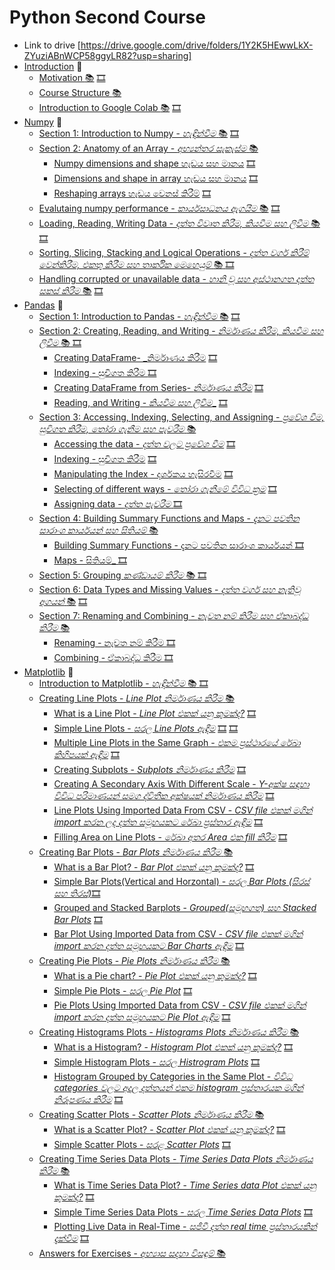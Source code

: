# Python Second Course 
* Link to drive [https://drive.google.com/drive/folders/1Y2K5HEwwLkX-ZYuziABnWCP58ggyLR82?usp=sharing]
* [Introduction](#introduction) :dart:
  * [Motivation :books:](https://github.com/GPrathap/pythonII/blob/master/intro/course_motivation.ipynb) [🎞️](https://drive.google.com/file/d/1YY8D1hT5WDrZH2L9t3AexrEQbjpCxUGz/view?usp=sharing)
  * [Course Structure :books:](https://github.com/GPrathap/pythonII/blob/master/intro/course_structure.ipynb)
  * [Introduction to Google Colab :books:](https://github.com/GPrathap/pythonII/blob/master/intro/colab_introduction.ipynb) [🎞️](https://drive.google.com/file/d/1qcysVUFM8dBS6mnt7SG4ZNpri3lX2-hz/view?usp=sharing)
* [Numpy](#numpy) :dart:
  * [Section 1: Introduction to Numpy - _හැඳින්වීම_ :books:](https://github.com/GPrathap/pythonII/blob/master/sec_numpy/numpy_introduction.ipynb) [🎞️](https://drive.google.com/file/d/17UdCgNu_PzFohfN9vMH97SSIRhUZOVg0/view?usp=sharing)
  * [Section 2: Anatomy of an Array - _අභ්‍යන්තර සැකැස්ම_ :books: ](https://github.com/GPrathap/pythonII/blob/master/sec_numpy/numpy.ipynb) 
    * [Numpy dimensions and shape හැඩය සහ මානය](https://github.com/GPrathap/pythonII/blob/master/sec_numpy/numpy.ipynb) [🎞️](https://drive.google.com/file/d/1AQzTnYyznDoOWbCyU4Dz7V8BFygOmC9M/view?usp=sharing)
    * [Dimensions and shape in array හැඩය සහ මානය](https://github.com/GPrathap/pythonII/blob/master/sec_numpy/numpy.ipynb) [🎞️](https://drive.google.com/file/d/1-KoYr70W3pNYHd0qM4FCUIeMDjm9QrZ7/view?usp=sharing)
    * [Reshaping arrays හැඩය වෙනස් කිරීම්](https://github.com/GPrathap/pythonII/blob/master/sec_numpy/numpy.ipynb) [🎞️](https://drive.google.com/file/d/1_g_vvdjaRAnGdf1X7VGwgo99Z9znIoUc/view?usp=sharing)
  * [Evalutaing numpy performance - _කාර්යසාධනය ඇගයීම_ :books:](https://github.com/GPrathap/pythonII/blob/master/sec_numpy/numpy.ipynb) [🎞️](https://drive.google.com/file/d/1ohlnW_DHIRjcifOCvMtEf0rYwTDiB8JC/view?usp=sharing)
  * [Loading, Reading, Writing Data - _දත්ත විවෘත කිරීම, කියවීම සහ ලිවීම_ :books:](https://github.com/GPrathap/pythonII/blob/master/sec_numpy/numpy.ipynb) [🎞️](https://drive.google.com/file/d/1w0UQjEEkLEGy60rPdQRFO5abNOs3e5M-/view?usp=sharing)
  * [Sorting, Slicing, Stacking and Logical Operations - _දත්ත වර්ග කිරීම් වෙන්කිරීම, එකතු කිරීම සහ තාර්කික මෙහෙයුම්_ :books: ](https://github.com/GPrathap/pythonII/blob/master/sec_numpy/numpy.ipynb) [🎞️](https://drive.google.com/file/d/1o2kQPp_aoFumloOReiPCVanhOn1-iaSW/view?usp=sharing)
  * [Handling corrupted or unavailable data - _හානි වූ සහ අස්ථානගත දත්ත සකස් කිරීම_ :books:](https://github.com/GPrathap/pythonII/blob/master/sec_numpy/numpy.ipynb) [🎞️](https://drive.google.com/file/d/1lqICFoHJqWc4XxTWUCwg7dqCLT3lmfxw/view?usp=sharing)
* [Pandas](#pandas) :dart:
  * [Section 1: Introduction to Pandas - _හැඳින්වීම_ :books:](https://github.com/GPrathap/pythonII/blob/master/sec_pandas/pandas_introduction.ipynb) [🎞️](https://drive.google.com/file/d/1Zd7X9qL6j1Y2QJX30Ii2cnQF-V3a44v1/view?usp=sharing)
  * [Section 2: Creating, Reading, and Writing - _නිර්මාණය කිරීම, කියවීම සහ ලිවීම_ :books: ](https://github.com/GPrathap/pythonII/blob/master/sec_pandas/pandas.ipynb)  [🎞️](https://drive.google.com/file/d/1SJ0AgfFtOlvqMvuVlzoXSnvKrMCOld4g/view?usp=sharing)
      * [Creating DataFrame- _නිර්මාණය කිරීම](#creating) [🎞️](https://drive.google.com/file/d/1PUr9-JSLV3ruH97h3n8yAUOkyYPSsSC9/view?usp=sharing)
      * [Indexing - සුචිගත කිරීම ](#creating) [🎞️](https://drive.google.com/file/d/1-eQkUt43q9PlTKR3NVlL7fmIumz_TfXe/view?usp=sharing)
      * [Creating DataFrame from Series- _නිර්මාණය කිරීම_](#creating-series) [🎞️](https://drive.google.com/file/d/104PCrI49jE4BqKtiRlhsTyOBrUSRKqQz/view?usp=sharing)
      * [Reading, and Writing - _කියවීම සහ ලිවීම__](#reading-and-writing) [🎞️](https://drive.google.com/file/d/1Jv9eJkaA92vxPYi5NdO_BCih5ZoD4syo/view?usp=sharing)
  * [Section 3: Accessing, Indexing, Selecting, and Assigning - _ප්‍රවේශ වීම, සුචිගත කිරීම, තෝරා ගැනීම සහ පැවරීම_  :books:](https://github.com/GPrathap/pythonII/blob/master/sec_pandas/pandas.ipynb)
      * [Accessing the data - _දත්ත වලට ප්‍රවේශ වීම_](#accessing-the-data) [🎞️](https://drive.google.com/file/d/1inVlCiutZ2aastS58GU0ubbrCyF5c3UZ/view?usp=sharing)
      * [Indexing - සුචිගත කිරීම](#indexing) [🎞️](https://drive.google.com/file/d/1z7nCrDmBX0i6_BNasIUpHL5-Yq9J_UIE/view?usp=sharing)
      * [Manipulating the Index - දර්ශකය හැසිරවීම](#manipulation-the-index) [🎞️](https://drive.google.com/file/d/1VDcN1evg0ybn1y0h_eSQswKAjtZa9x3G/view?usp=sharing)
      * [Selecting of different ways - _තෝරා ගැනීමේ විවිධ ක්‍රම_](#selecting-of-different-ways) [🎞️](https://drive.google.com/file/d/1sH1HtcECm4GhCX7wCeGHzSKH21H3OIa9/view?usp=sharing)
      * [Assigning data - _දත්ත පැවරීම_ ](#assigning-data) [🎞️](https://drive.google.com/file/d/1RKNV4LRTlDgQis5qXOWUZiW-vRGET3rV/view?usp=sharing)
  * [Section 4: Building Summary Functions and Maps - _දැනට පවතින සාරාංශ කාර්යයන් සහ සිතියම්_ :books:](https://github.com/GPrathap/pythonII/blob/master/sec_pandas/pandas.ipynb) 
      * [Building Summary Functions - දැනට පවතින සාරාංශ කාර්යයන් ](#building_summary_function)[🎞️](https://drive.google.com/file/d/1xCQR5wJSxuUNQCTGkw9KzzmZVNcc7CI1/view?usp=sharing)
      * [Maps - සිතියම්_ ](#mapping)[🎞️](https://drive.google.com/file/d/10eExp0W_Qpc8Zbj1kufpVs0YfLwMmfaB/view?usp=sharing)
  * [Section 5: Grouping _කණ්ඩායම් කිරීම_ :books: ](https://github.com/GPrathap/pythonII/blob/master/sec_pandas/pandas.ipynb) [🎞️](https://drive.google.com/file/d/1QqJB5GhrABXKSqn3wfULHDY2OkbaUFac/view?usp=sharing)
  * [Section 6: Data Types and Missing Values - _දත්ත වර්ග සහ නැතිවූ අගයන්_ :books:](https://github.com/GPrathap/pythonII/blob/master/sec_pandas/pandas.ipynb) [🎞️](https://drive.google.com/file/d/1FILrpHI4V95Szy0mK4YMpttyS6rfvlUA/view?usp=sharing)
  * [Section 7: Renaming and Combining - _නැවත නම් කිරීම සහ ඒකාබද්ධ කිරීම_ :books: ](https://github.com/GPrathap/pythonII/blob/master/sec_pandas/pandas.ipynb)
      * [Renaming - නැවත නම් කිරීම ](#renaming)[🎞️](https://drive.google.com/file/d/13Ul4XbZenKzSCtJW8aW4JsWSp0I8CPJz/view?usp=sharing)
      * [Combining - ඒකාබද්ධ කිරීම ](#combining)[🎞️](https://drive.google.com/file/d/1YQqYnBh_PkUJnAg2i-MCBUxrzCSJnbgh/view?usp=sharing)
* [Matplotlib](#matplotlib) :dart:
  * [Introduction to Matplotlib - _හැඳින්වීම_ :books: ](https://github.com/GPrathap/pythonII/blob/master/sec_matplotlib/matplotlib.ipynb) [🎞️]()
  * [Creating Line Plots - _Line Plot නිර්මාණය කිරීම_ :books: ](https://github.com/GPrathap/pythonII/blob/master/sec_matplotlib/matplotlib.ipynb)
    * [What is a Line Plot - _Line Plot එකක් යනු කුමක්ද?_](#what-is-line-plot) [🎞️](https://drive.google.com/file/d/1wUPHUHlsbbFEpbIswh7l3agUYwPv3TI8/view?usp=sharing)
    * [Simple Line Plots - _සරල Line Plots ඇඳීම_](#simple-line-plots) [🎞️](https://drive.google.com/file/d/1XlsrVmKOoiGHb_OydmtXwN2odavgw3jD/view?usp=sharing) [🎞️](https://drive.google.com/file/d/129uLhfs46FtZ0LcQSilw4OssZBTXRoWE/view?usp=sharing)
    * [Multiple Line Plots in the Same Graph - _එකම ප්‍රස්ථාරයේ රේඛා කිහිපයක් ඇඳීම_](#multiple-line-plot-in-the-same-graph) [🎞️](https://drive.google.com/file/d/1jeineN8fCUsk6nTCbzAteeuzbTxzT4y2/view?usp=sharing)
    * [Creating Subplots - _Subplots නිර්මාණය කිරීම_](#creating-subplots) [🎞️](https://drive.google.com/file/d/13YrjDo5JNSzDwHwOigPfKB2yWntso7Xq/view?usp=sharing)
    * [Creating A Secondary Axis With Different Scale - _Y-අක්ෂ සඳහා විවිධ පරිමාණයන් සමග ද්විතීක අක්ෂයක් නිර්මාණය කිරීම_](#creating-a-secondary-axis-with-different-scale) [🎞️](https://drive.google.com/file/d/1jt3w7riU4pdcHjg283Tl__nq204ixLG9/view?usp=sharing)
    * [Line Plots Using Imported Data From CSV -  _CSV file එකක් මගින් import කරන ලද දත්ත සමූහයකට රේඛා ප්‍රස්තාර ඇඳීම_](#line-plot-using-imported-data-from-csv) [🎞️](https://drive.google.com/file/d/1KXOA12mnqEsaTaDNVimkcQtFqRDIarEW/view?usp=sharing)
    * [Filling Area on Line Plots - _රේඛා අතර Area එක fill කිරීම_](#filling-area-on-line-plots) [🎞️](https://drive.google.com/file/d/13rTg-z_e_NEdtGc8HvbnPw3oHmxRFgNq/view?usp=sharing)
  * [Creating Bar Plots - _Bar Plots නිර්මාණය කිරීම_ :books: ](https://github.com/GPrathap/pythonII/blob/master/sec_matplotlib/matplotlib.ipynb)
    * [What is a Bar Plot? - _Bar Plot එකක් යනු කුමක්ද?_](#what-is-a-barplot) [🎞️](https://drive.google.com/file/d/1mpsTdhFPJQ25YXJGRDz6OO-LaSPd_-KA/view?usp=sharing)
    * [Simple Bar Plots(Vertical and Horzontal) - _සරල Bar Plots (සිරස් සහ තිරස්)_](#simple-bar-plots-vertical-and-horizontal)[🎞️](https://drive.google.com/file/d/1YyxlTBzmLQG4534o1m1BYAdh91VEgU3i/view?usp=sharing)
    * [Grouped and Stacked Barplots - _Grouped(සමූහගත) සහ Stacked Bar Plots_](#grouped-and-stacked-barplots) [🎞️](https://drive.google.com/file/d/1AxgFxITxriCHcBOsO8vVE5P3HZZOItV7/view?usp=sharing)
    * [Bar Plot Using Imported Data from CSV - _CSV file එකක් මගින් import කරන දත්ත සමූහයකට Bar Charts ඇඳීම_](#bar-plot-using-imported-data-from-csv) [🎞️](https://drive.google.com/file/d/1F936J1dAlkv6BPPH2JnTNdoHyjidbVX7/view?usp=sharing)
  * [Creating Pie Plots - _Pie Plots නිර්මාණය කිරීම_ :books: ](https://github.com/GPrathap/pythonII/blob/master/sec_matplotlib/matplotlib.ipynb)
    * [What is a Pie chart? - _Pie Plot එකක් යනු කුමක්ද?_](#what-is-a-pie-plot) [🎞️](https://drive.google.com/file/d/1hSfdzM4T_upS9SZKdOOpk_P_OkKqJPns/view?usp=sharing)
    * [Simple Pie Plots - _සරල Pie Plot_](#simple-pie-plots) [🎞️](https://drive.google.com/file/d/1UTKaIxoa1giWD8u0Pi6zTt-Q9KSnkoId/view?usp=sharing)
    * [Pie Plots Using Imported Data from CSV - _CSV file එකක් මගින් import කරන දත්ත සමූහයකට Pie Plot ඇඳීම_](#pie-plots-using-imported-data-from-csv) [🎞️](https://drive.google.com/file/d/1whmoYF65Z2kmlciUlRRgd3YtgBcObLLx/view?usp=sharing)
  * [Creating Histograms Plots - _Histograms Plots නිර්මාණය කිරීම_ :books: ](https://github.com/GPrathap/pythonII/blob/master/sec_matplotlib/matplotlib.ipynb)
    * [What is a Histogram? - _Histogram Plot එකක් යනු කුමක්ද?_](#what-is-a-histogram) [🎞️](https://drive.google.com/file/d/1ZiJ3pPLSLDQtyij58gm7nSQKN7G1pryn/view?usp=sharing)
    * [Simple Histogram Plots - _සරල Histrogram Plots_](#simple-histogram-plots) [🎞️](https://drive.google.com/file/d/13zOktPmQuEwcmWafHdU1_UvuQdQAQ8ZV/view?usp=sharing)
    * [Histogram Grouped by Categories in the Same Plot - _විවිධ categories වලට අදාල දත්තයන් එකම histogram ප්‍රස්තාරයක මගින් නිරූපණය කිරීම_](#histogram-grouped-by-categories-in-same-plot) [🎞️](https://drive.google.com/file/d/1aSo6s-lQeQHyjHPezsIoAxyood-3kKmp/view?usp=sharing)
  * [Creating Scatter Plots - _Scatter Plots නිර්මාණය කිරීම_ :books: ](https://github.com/GPrathap/pythonII/blob/master/sec_matplotlib/matplotlib.ipynb)
    * [What is a Scatter Plot? - _Scatter Plot එකක් යනු කුමක්ද?_](#what-is-a-scatter-plot) [🎞️](https://drive.google.com/file/d/1_1IqUlH4RceKkF-p7qmlhg88_N8u79YC/view?usp=sharing)
    * [Simple Scatter Plots - _සරළ Scatter Plots_](#simple-scatter-plots) [🎞️](https://drive.google.com/file/d/1ZFSsNqcY3bwBSAtdsXcuNggqawNhydyQ/view?usp=sharing)
  * [Creating Time Series Data Plots - _Time Series Data Plots නිර්මාණය කිරීම_ :books: ](https://github.com/GPrathap/pythonII/blob/master/sec_matplotlib/matplotlib.ipynb)
    * [What is Time Series Data Plot? - _Time Series data Plot එකක් යනු කුමක්ද?_](#what-is-a-time-series-data-plot) [🎞️](https://drive.google.com/file/d/1prkw_yYh72FYxocZODaPqmIBo_POaQGY/view?usp=sharing)
    * [Simple Time Series Data Plots - _සරල Time Series Data Plots_](#simple-time-series-data-plots) [🎞️](https://drive.google.com/file/d/1g2NLPHD1D_2AWua-IW_YEbeu_P-njYrg/view?usp=sharing)
    * [Plotting Live Data in Real-Time - _සජීවී දත්ත real time ප්‍රස්තාරයකින් දැක්වීම_](#plotting-live-data-in-real-time) [🎞️](https://drive.google.com/file/d/1rqiVYHqorzlPy1ms41JLjm9wTxYYDhlH/view?usp=sharing)
  * [Answers for Exercises - _අභ්‍යාස සදහා විසඳුම්_ :books: ](https://github.com/GPrathap/pythonII/blob/master/sec_matplotlib/matplotlib.ipynb)

